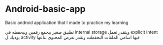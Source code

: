 # Android-basic-app

Basic android application that I made to practice my learning


تطبيق صغير  بيجمع رقمين وبيحفظه في internal storage  وبتقدر تعمل explicit intent يوديك ل activity فيها اسامي الملفات التحفظت وتقدر تعرض المحتوى بتاعها
